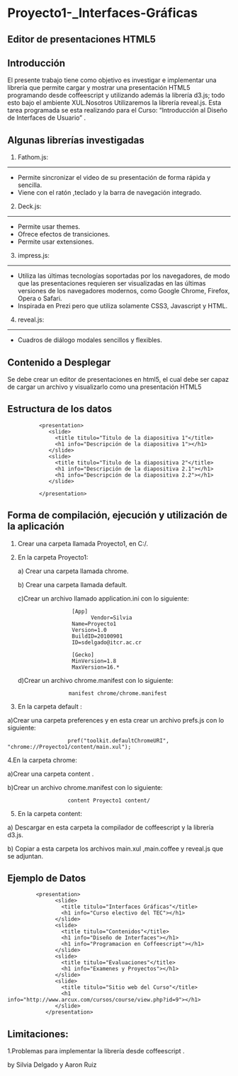 Proyecto1-_Interfaces-Gráficas
=============================

 Editor de presentaciones HTML5
--------------------------------

Introducción
--------------

El presente trabajo tiene como objetivo es investigar e implementar  una librería que permite cargar y mostrar 
una  presentación HTML5 programando desde coffeescript y utilizando además la librería d3.js; todo esto bajo el
ambiente XUL.Nosotros Utilizaremos la librería reveal.js.
Esta tarea programada se esta realizando para el Curso: “Introducción al Diseño de
Interfaces de Usuario” .
 
 
Algunas librerías  investigadas
-------------------------------

1. Fathom.js:
-------------

   * Permite sincronizar el video de su presentación de forma rápida y sencilla.
   * Viene con el ratón ,teclado y la barra de navegación integrado.

2. Deck.js:
-----------
 
   * Permite usar themes.
   * Ofrece efectos de  transiciones.
   * Permite usar extensiones.

3. impress.js:
--------------

 *  Utiliza las últimas tecnologías soportadas por los navegadores, de modo que las presentaciones requieren ser visualizadas en las últimas versiones de los navegadores modernos, como Google Chrome, Firefox, Opera o Safari.
 *  Inspirada en Prezi pero que utiliza solamente CSS3, Javascript y HTML.

4. reveal.js:
--------------
  * Cuadros de diálogo  modales sencillos y flexibles. 
 
Contenido a Desplegar
----------------------

 Se debe crear un editor de presentaciones en html5, el
 cual debe ser capaz de cargar un archivo y visualizarlo como una presentación HTML5
 
 

Estructura de los datos
------------------------

              <presentation>
                 <slide>
                   <title titulo="Titulo de la diapositiva 1"</title>
                   <h1 info="Descripción de la diapositiva 1"></h1>
                 </slide> 
                 <slide>
                   <title titulo="Titulo de la diapositiva 2"</title>
                   <h1 info="Descripción de la diapositiva 2.1"></h1>
                   <h1 info="Descripción de la diapositiva 2.2"></h1>
                 </slide>
                 
              </presentation>
                
Forma de compilación, ejecución y utilización de la aplicación
---------------------------------------------------------------

1. Crear una carpeta llamada Proyecto1, en C:/.

2. En la carpeta Proyecto1:

   a) Crear una carpeta llamada  chrome.
   
   b) Crear una carpeta llamada default.
   
   c)Crear un archivo  llamado application.ini  con lo siguiente:
              

                        [App]
                              Vendor=Silvia
                        Name=Proyecto1
                        Version=1.0
                        BuildID=20100901
                        ID=sdelgado@itcr.ac.cr
                        
                        [Gecko]
                        MinVersion=1.8
                        MaxVersion=16.*
                        
                        
   d)Crear un archivo  chrome.manifest con lo siguiente:
   
                       manifest chrome/chrome.manifest
                       
                       
 3.  En la carpeta  default :

   a)Crear una carpeta preferences  y en esta crear un archivo prefs.js con lo siguiente:
   
                       pref("toolkit.defaultChromeURI", "chrome://Proyecto1/content/main.xul");
           
           
4.En la carpeta chrome:

  a)Crear  una carpeta content .
  
  b)Crear un archivo chrome.manifest con lo siguiente: 
   
                       content Proyecto1 content/
                 
5. En la carpeta content:

  a) Descargar en esta carpeta la compilador de coffeescript y  la librería d3.js.
  
  b) Copiar a esta carpeta los archivos main.xul ,main.coffee y reveal.js que se adjuntan.
 

Ejemplo de Datos
------------------
  
             <presentation>
                   <slide>
                     <title titulo="Interfaces Gráficas"</title>
                     <h1 info="Curso electivo del TEC"></h1>
                   </slide> 
                   <slide>
                     <title titulo="Contenidos"</title>
                     <h1 info="Diseño de Interfaces"></h1>
                     <h1 info="Programacion en Coffeescript"></h1>
                   </slide>
                   <slide>
                     <title titulo="Evaluaciones"</title>
                     <h1 info="Examenes y Proyectos"></h1>
                   </slide>
                   <slide>
                     <title titulo="Sitio web del Curso"</title>
                     <h1 info="http://www.arcux.com/cursos/course/view.php?id=9"></h1>
                   </slide>
                </presentation>

                
                


Limitaciones:
-------------

   1.Problemas para implementar la librería desde coffeescript .
   

   
   
 by Silvia Delgado y Aaron Ruiz